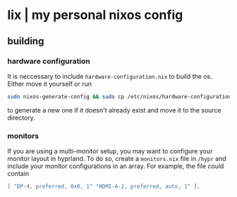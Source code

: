 # lix | my personal nixos config
## building
### hardware configuration
It is neccessary to include `hardware-configuration.nix` to build the os. Either move it yourself or run
```bash
sudo nixos-generate-config && sudo cp /etc/nixos/hardware-configuration.nix .
```
to generate a new one if it doesn't already exist and move it to the source directory.
### monitors
If you are using a multi-monitor setup, you may want to configure your monitor layout in hyprland. To do so, create a `monitors.nix` file in `/hypr` and include your monitor configurations in an array. For example, the file could contain
```nix
[ "DP-4, preferred, 0x0, 1" "HDMI-A-2, preferred, auto, 1" ].
```

